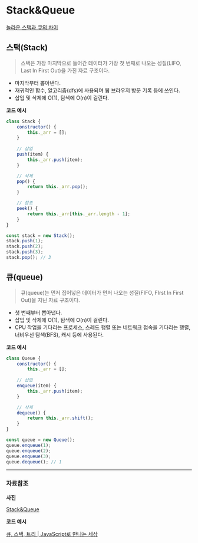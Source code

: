 # Stack&Queue

[놀라운 스택과 큐의 차이](https://www.youtube.com/watch?v=OeCdHoJa-X0)

## 스택(Stack)

> 스택은 가장 마지막으로 들어간 데이터가 가장 첫 번째로 나오는 성질(LIFO, Last In First Out)을 가진 자료 구조이다.
> 
- 마지막부터 뽑아낸다.
- 재귀적인 함수, 알고리즘(dfs)에 사용되며 웹 브라우저 방문 기록 등에 쓰인다.
- 삽입 및 삭제에 O(1), 탐색에 O(n)이 걸린다.

**코드 예시**

```jsx
class Stack {
	constructor() {
		this._arr = [];
	}
	
	// 삽입
	push(item) {
		this._arr.push(item);
	}

	// 삭제
	pop() {
		return this._arr.pop();
	}

	// 참조
	peek() {
		return this._arr[this._arr.length - 1];
	}
}

const stack = new Stack();
stack.push(1);
stack.push(2);
stack.push(3);
stack.pop(); // 3
```

## 큐(queue)

> 큐(queue)는 먼저 집어넣은 데이터가 먼저 나오는 성질(FIFO, FIrst In First Out)을 지닌 자료 구조이다.
> 
- 첫 번째부터 뽑아낸다.
- 삽입 및 삭제에 O(1), 탐색에 O(n)이 걸린다.
- CPU 작업을 기다리는 프로세스, 스레드 행렬 또는 네트워크 접속을 기다리는 행렬, 너비우선 탐색(BFS), 캐시 등에 사용된다.

**코드 예시**

```jsx
class Queue {
	constructor() {
		this._arr = [];
	
	// 삽입
	enqueue(item) {
		this._arr.push(item);
	}	

	// 삭제
	dequeue() {
		return this._arr.shift();
	}
}

const queue = new Queue();
queue.enqueue(1);
queue.enqueue(2);
queue.enqueue(3);
queue.dequeue(); // 1
```

---

### 자료참조

**사진**

[Stack&Queue](https://data-flair.training/blogs/stacks-and-queues-in-c/)

**코드 예시**

[큐, 스택, 트리 | JavaScript로 만나는 세상](https://helloworldjavascript.net/pages/282-data-structures.html)